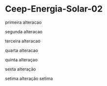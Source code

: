# Ceep-Energia-Solar-02
primeira alteracao

segunda alteracao

terceira alteracao

quarta alteracao

quinta alteraçao

sexta alteração

setima alteração 
 setima 

